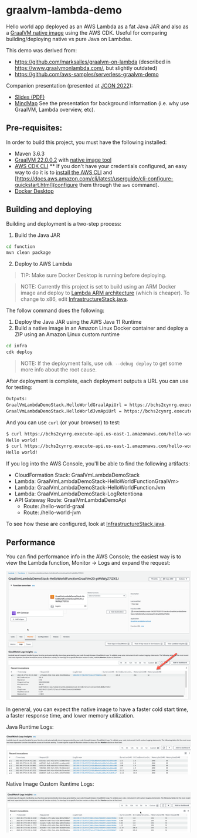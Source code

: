 # graalvm-lambda-demo

Hello world app deployed as an AWS Lambda as a fat Java JAR and also as a [GraalVM native image](https://www.graalvm.org/22.2/docs/getting-started/#native-image) using the AWS CDK. Useful for 
comparing building/deploying native vs pure Java on Lambdas.

This demo was derived from:
* https://github.com/marksailes/graalvm-on-lambda (described in https://www.graalvmonlambda.com/, but slightly outdated)
* https://github.com/aws-samples/serverless-graalvm-demo

Companion presentation (presented at [JCON 2022](https://jcononline2022.sched.com/event/11lDq/scale-up-with-graalvm-and-aws-lambdas?iframe=no)):
* [Slides (PDF)](https://virtua.tech/slides/graal-vm-and-lambdas)
* [MindMap](https://mm.tt/map/2417302081?t=QhyserBMjj)
See the presentation for background information (i.e. why use GraalVM, Lambda overview, etc).

## Pre-requisites:

In order to build this project, you must have the following installed:

* Maven 3.6.3
* [GraalVM 22.0.0.2](https://www.graalvm.org/22.2/docs/getting-started/#install-graalvm) with [native image tool](https://www.graalvm.org/22.2/docs/getting-started/#native-image)
* [AWS CDK CLI](https://docs.aws.amazon.com/cdk/v2/guide/cli.html)
** If you don't have your credentials configured, an easy way to do it is to [install the AWS CLI](https://docs.aws.amazon.com/cli/latest/userguide/getting-started-install.html) and [https://docs.aws.amazon.com/cli/latest/userguide/cli-configure-quickstart.html](configure them through the `aws` command).
* [Docker Desktop](https://www.docker.com/products/docker-desktop/)

## Building and deploying

Building and deployment is a two-step process:

1. Build the Java JAR

```bash
cd function
mvn clean package
```

2. Deploy to AWS Lambda

> TIP: Make sure Docker Desktop is running before deploying.

> NOTE: Currently this project is set to build using an ARM Docker image and deploy to [Lambda ARM architecture](https://docs.aws.amazon.com/lambda/latest/dg/foundation-arch.html#foundation-arch-adv)
> (which is cheaper). To change to x86, edit [InfrastructureStack.java](infra/src/main/java/virtua/demo/graalvm/lambda/InfrastructureStack.java).

The follow command does the following:
   1. Deploy the Java JAR using the AWS Java 11 Runtime
   2. Build a native image in an Amazon Linux Docker container and deploy a ZIP using an Amazon Linux custom runtime

```bash
cd infra
cdk deploy
```

> NOTE: If the deployment fails, use `cdk --debug deploy` to get some more info about the root cause.

After deployment is complete, each deployment outputs a URL you can use for testing:

```bash
Outputs:
GraalVmLambdaDemoStack.HelloWorldGraalApiUrl = https://bchs2cynrg.execute-api.us-east-1.amazonaws.com/hello-world-graal
GraalVmLambdaDemoStack.HelloWorldJvmApiUrl = https://bchs2cynrg.execute-api.us-east-1.amazonaws.com/hello-world-jvm
```

And you can use `curl` (or your browser) to test:

```bash
$ curl https://bchs2cynrg.execute-api.us-east-1.amazonaws.com/hello-world-jvm
Hello world!
$ curl https://bchs2cynrg.execute-api.us-east-1.amazonaws.com/hello-world-graal
Hello world!
```

If you log into the AWS Console, you'll be able to find the following artifacts:

* CloudFormation Stack: GraalVmLambdaDemoStack
* Lambda: GraalVmLambdaDemoStack-HelloWorldFunctionGraalVm<id>>
* Lambda: GraalVmLambdaDemoStack-HelloWorldFunctionJvm<id>
* Lambda: GraalVmLambdaDemoStack-LogRetentiona<id>
* API Gateway Route: GraalVmLambdaDemoApi
  * Route: /hello-world-graal
  * Route: /hello-world-jvm

To see how these are configured, look at [InfrastructureStack.java](infra/src/main/java/virtua/demo/graalvm/lambda/InfrastructureStack.java).

## Performance

You can find performance info in the AWS Console; the easiest way is to view the Lambda function, Monitor -> Logs and 
expand the request:

![Viewing logs in the AWS Console](images/logs.png)

In general, you can expect the native image to have a faster cold start time, a faster response time, and lower memory utilization.

Java Runtime Logs:

![JVM Logs](images/logs-jvm.png)

Native Image Custom Runtime Logs:

![Native Image Logs](images/logs-native.png)
